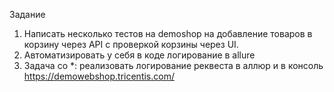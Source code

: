 ﻿Задание
1. Написать несколько тестов на demoshop на добавление товаров в корзину через API с проверкой корзины через UI.
2. Автоматизировать у себя в коде логирование в allure
3. Задача со *: реализовать логирование реквеста в аллюр и в консоль https://demowebshop.tricentis.com/

